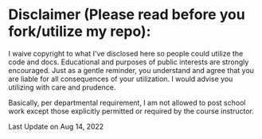 # Disclaimer (Please read before you fork/utilize my repo):
I waive copyright to what I've disclosed here so people could utilize the code and docs.
Educational and purposes of public interests are strongly encouraged.
Just as a gentle reminder, you understand and agree that you are liable for all consequences of your utilization. 
I would advise you utilizing with care and prudence.

Basically, per departmental requirement, I am not allowed to post school work except those explicitly permitted or required by the course instructor.

Last Update on Aug 14, 2022
